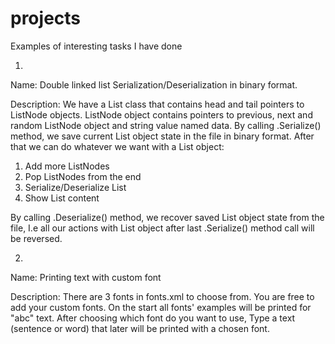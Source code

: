 # projects
Examples of interesting tasks I have done

1)
Name: Double linked list Serialization/Deserialization in binary format.

Description:
We have a List class that contains head and tail pointers to ListNode objects.
ListNode object contains pointers to previous, next and random ListNode object and string value named data.
By calling .Serialize() method, we save current List object state in the file in binary format.
After that we can do whatever we want with a List object:
1) Add more ListNodes
2) Pop ListNodes from the end
3) Serialize/Deserialize List
4) Show List content

By calling .Deserialize() method, we recover saved List object state from the file,
I.e all our actions with List object after last .Serialize() method call will be reversed.

2)
Name: Printing text with custom font

Description:
There are 3 fonts in fonts.xml to choose from.
You are free to add your custom fonts.
On the start all fonts' examples will be printed for "abc" text.
After choosing which font do you want to use,
Type a text (sentence or word) that later will be printed with a chosen font.
